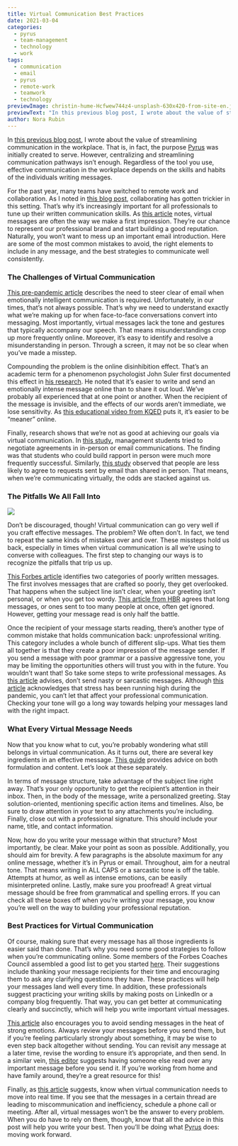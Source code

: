 ```yaml
---
title: Virtual Communication Best Practices
date: 2021-03-04
categories:
  - pyrus
  - team-management
  - technology
  - work
tags:
  - communication
  - email
  - pyrus
  - remote-work
  - teamwork
  - technology
previewImage: christin-hume-Hcfwew744z4-unsplash-630x420-from-site-en.jpg
previewText: "In this previous blog post, I wrote about the value of streamlining communication in the workplace. That is, in fact, the purpose Pyrus was initially created to serve. However, centralizing and streamlining communication pathways isn’t enough. Regardless of the tool you use, effective communication in the workplace depends on the skills and habits of the individuals writing messages."
author: Nora Rubin
---
```

In [this previous blog post](https://pyrus.com/en/blog/abcs-of-ap-communication-in-the-ap-workflow), I wrote about the value of streamlining communication in the workplace. That is, in fact, the purpose [Pyrus](https://pyrus.com/en) was initially created to serve. However, centralizing and streamlining communication pathways isn’t enough. Regardless of the tool you use, effective communication in the workplace depends on the skills and habits of the individuals writing messages.

For the past year, many teams have switched to remote work and collaboration. As I noted in [this blog post](https://pyrus.com/en/blog/solitude-or-collaboration-productivity-in-individuals-and-groups), collaborating has gotten trickier in this setting. That’s why it’s increasingly important for all professionals to tune up their written communication skills. As [this article](https://hbr.org/2017/02/how-to-make-sure-your-emails-give-the-right-impression) notes, virtual messages are often the way we make a first impression. They’re our chance to represent our professional brand and start building a good reputation. Naturally, you won’t want to mess up an important email introduction. Here are some of the most common mistakes to avoid, the right elements to include in any message, and the best strategies to communicate well consistently.

### **The Challenges of Virtual Communication**

[This pre-pandemic article](https://www.forbes.com/sites/markmurphy/2015/06/20/email-can-hurt-your-career-develop-better-communication-skills-with-these-5-other-tools/) describes the need to steer clear of email when emotionally intelligent communication is required. Unfortunately, in our times, that’s not always possible. That’s why we need to understand exactly what we’re making up for when face-to-face conversations convert into messaging. Most importantly, virtual messages lack the tone and gestures that typically accompany our speech. That means misunderstandings crop up more frequently online. Moreover, it’s easy to identify and resolve a misunderstanding in person. Through a screen, it may not be so clear when you’ve made a misstep.

Compounding the problem is the online disinhibition effect. That’s an academic term for a phenomenon psychologist John Suler first documented this effect in [his research](https://www.researchgate.net/publication/8451443_The_Online_Disinhibition_Effect). He noted that it’s easier to write and send an emotionally intense message online than to share it out loud. We’ve probably all experienced that at one point or another. When the recipient of the message is invisible, and the effects of our words aren’t immediate, we lose sensitivity. As [this educational video from KQED](https://www.kqed.org/education/532334/is-the-internet-making-you-meaner) puts it, it’s easier to be “meaner” online.

Finally, research shows that we’re not as good at achieving our goals via virtual communication. In [this study](https://www.law.northwestern.edu/faculty/fulltime/nadler/Morris_Nadler_SchmoozeOrLose.pdf)**,** management students tried to negotiate agreements in in-person or email communications. The finding was that students who could build rapport in person were much more frequently successful. Similarly, [this study](https://www.sciencedirect.com/science/article/abs/pii/S002210311630292X) observed that people are less likely to agree to requests sent by email than shared in person. That means, when we’re communicating virtually, the odds are stacked against us.

### **The Pitfalls We All Fall Into**

![](nordwood-themes-q8U1YgBaRQk-unsplash-300x200.webp)

Don’t be discouraged, though! Virtual communication can go very well if you craft effective messages. The problem? We often don’t. In fact, we tend to repeat the same kinds of mistakes over and over. These missteps hold us back, especially in times when virtual communication is all we’re using to converse with colleagues. The first step to changing our ways is to recognize the pitfalls that trip us up.

[This Forbes article](https://www.forbes.com/sites/jacquelynsmith/2012/07/11/from-subject-line-to-signature-how-to-do-work-e-mail-right/?sh=3ee14a757803) identifies two categories of poorly written messages. The first involves messages that are crafted so poorly, they get overlooked. That happens when the subject line isn’t clear, when your greeting isn’t personal, or when you get too wordy. [This article from HBR](https://hbr.org/2017/02/how-to-make-sure-your-emails-give-the-right-impression) agrees that long messages, or ones sent to too many people at once, often get ignored. However, getting your message read is only half the battle.

Once the recipient of your message starts reading, there’s another type of common mistake that holds communication back: unprofessional writing. This category includes a whole bunch of different slip-ups. What ties them all together is that they create a poor impression of the message sender. If you send a message with poor grammar or a passive aggressive tone, you may be limiting the opportunities others will trust you with in the future. You wouldn’t want that! So take some steps to write professional messages. As [this article](https://www.forbes.com/sites/travisbradberry/2015/02/26/your-emails-are-silently-pissing-off-your-coworkers-heres-how-to-stop/) advises, don’t send nasty or sarcastic messages. Although [this article](https://hbr.org/2020/03/10-digital-miscommunications-and-how-to-avoid-them) acknowledges that stress has been running high during the pandemic, you can’t let that affect your professional communication. Checking your tone will go a long way towards helping your messages land with the right impact.

### **What Every Virtual Message Needs**

Now that you know what to cut, you’re probably wondering what still belongs in virtual communication. As it turns out, there are several key ingredients in an effective message. [This guide](https://www.forbes.com/sites/jacquelynsmith/2012/07/11/from-subject-line-to-signature-how-to-do-work-e-mail-right/?sh=3ee14a757803) provides advice on both formulation and content. Let’s look at these separately.

In terms of message structure, take advantage of the subject line right away. That’s your only opportunity to get the recipient’s attention in their inbox. Then, in the body of the message, write a personalized greeting. Stay solution-oriented, mentioning specific action items and timelines. Also, be sure to draw attention in your text to any attachments you’re including. Finally, close out with a professional signature. This should include your name, title, and contact information.

Now, how do you write your message within that structure? Most importantly, be clear. Make your point as soon as possible. Additionally, you should aim for brevity. A few paragraphs is the absolute maximum for any online message, whether it’s in Pyrus or email. Throughout, aim for a neutral tone. That means writing in ALL CAPS or a sarcastic tone is off the table. Attempts at humor, as well as intense emotions, can be easily misinterpreted online. Lastly, make sure you proofread! A great virtual message should be free from grammatical and spelling errors. If you can check all these boxes off when you’re writing your message, you know you’re well on the way to building your professional reputation.

### **Best Practices for Virtual Communication**

Of course, making sure that every message has all those ingredients is easier said than done. That’s why you need some good strategies to follow when you’re communicating online. Some members of the Forbes Coaches Council assembled a good list to get you started [here](https://www.forbes.com/sites/forbescoachescouncil/2019/07/29/getting-the-right-message-across-12-ways-to-improve-your-professional-writing-skills/). Their suggestions include thanking your message recipients for their time and encouraging them to ask any clarifying questions they have. These practices will help your messages land well every time. In addition, these professionals suggest practicing your writing skills by making posts on LinkedIn or a company blog frequently. That way, you can get better at communicating clearly and succinctly, which will help you write important virtual messages.

[This article](https://www.forbes.com/sites/jacquelynsmith/2012/07/11/from-subject-line-to-signature-how-to-do-work-e-mail-right/?sh=3ee14a757803) also encourages you to avoid sending messages in the heat of strong emotions. Always review your messages before you send them, but if you’re feeling particularly strongly about something, it may be wise to even step back altogether without sending. You can revisit any message at a later time, revise the wording to ensure it’s appropriate, and then send. In a similar vein, [this editor](https://www.forbes.com/sites/dailymuse/2013/11/19/an-editors-guide-to-writing-ridiculously-good-emails/) suggests having someone else read over any important message before you send it. If you’re working from home and have family around, they’re a great resource for this!

Finally, as [this article](https://www.forbes.com/sites/travisbradberry/2015/02/26/your-emails-are-silently-pissing-off-your-coworkers-heres-how-to-stop/) suggests, know when virtual communication needs to move into real time. If you see that the messages in a certain thread are leading to miscommunication and inefficiency, schedule a phone call or meeting. After all, virtual messages won’t be the answer to every problem. When you do have to rely on them, though, know that all the advice in this post will help you write your best. Then you’ll be doing what [Pyrus](https://pyrus.com/en) does: moving work forward.